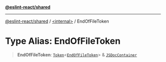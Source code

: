 [**@eslint-react/shared**](../../README.md)

***

[@eslint-react/shared](../../README.md) / [\<internal\>](../README.md) / EndOfFileToken

# Type Alias: EndOfFileToken

> **EndOfFileToken**: [`Token`](../interfaces/Token.md)\<[`EndOfFileToken`](../README.md#endoffiletoken)\> & [`JSDocContainer`](../interfaces/JSDocContainer.md)
